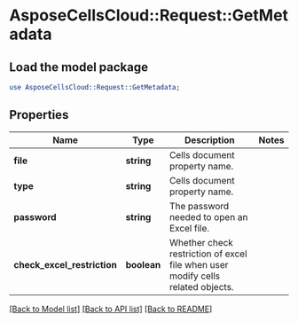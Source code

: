 # AsposeCellsCloud::Request::GetMetadata 

## Load the model package
```perl
use AsposeCellsCloud::Request::GetMetadata;
```

## Properties
Name | Type | Description | Notes
------------ | ------------- | ------------- | -------------
**file** | **string** | Cells document property name. |
**type** | **string** | Cells document property name. |
**password** | **string** | The password needed to open an Excel file. |
**check_excel_restriction** | **boolean** | Whether check restriction of excel file when user modify cells related objects. |  

[[Back to Model list]](../README.md#documentation-for-requests) [[Back to API list]](../README.md#documentation-for-api-endpoints) [[Back to README]](../README.md)

